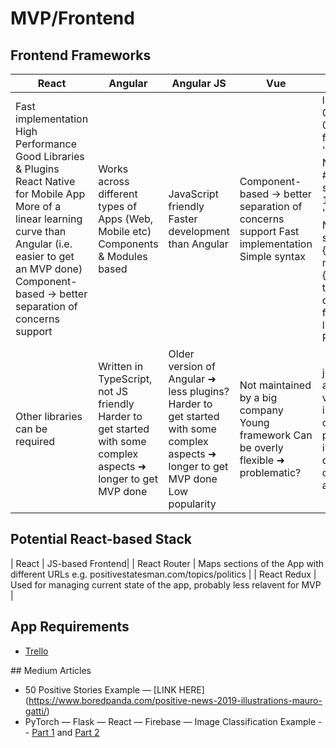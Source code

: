 # MVP/Frontend
## Frontend Frameworks

| React | Angular | Angular JS | Vue | jQuery |
|----------------------------------------------------------------------------------------------------------------------------------------------------------------------------------------------------------------------------------|-----------------------------------------------------------------------------------------------------------------|----------------------------------------------------------------------------------------------------------------------------------|--------------------------------------------------------------------------------------------|----------------------------------------------------------------------------------------------------------------------------------------------------------------------------------------------------------------------------------------|
| Fast implementation High Performance Good Libraries & Plugins React Native for Mobile App More of a linear learning curve than Angular (i.e. easier to get an MVP done) Component-based -> better separation of concerns support | Works across different types of Apps (Web, Mobile etc) Components & Modules based | JavaScript friendly Faster development than Angular | Component-based -> better separation of concerns support Fast implementation Simple syntax | li.li1 {margin: 0.0px 0.0px 0.0px 0.0px; font: 10.0px 'Helvetica Neue'; color: #000000} span.s1 {font: 12.0px 'Helvetica Neue'} span.s2 {font-kerning: none} ul.ul1 {list-style-type: disc},Beginner friendly Good libraries & Plugins |
| Other libraries can be required | Written in TypeScript, not JS friendly Harder to get started with some complex aspects ➜ longer to get MVP done | Older version of Angular ➜ less plugins? Harder to get started with some complex aspects ➜ longer to get MVP done Low popularity | Not maintained by a big company Young framework Can be overly flexible ➜ problematic? | jQuery is old, and can be very slow Not intended for complex projects Not intended for development of mobile applications |

## Potential React-based Stack
| React | JS-based Frontend|
| React Router | Maps sections of the App with different URLs e.g. positivestatesman.com/topics/politics |
| React Redux | Used for managing current state of the app, probably less relavent for MVP |

## App Requirements
- [Trello](https://trello.com/b/Rbfh0njg/msc-group-project-app-requirements)

## Medium Articles
- 50 Positive Stories Example — [LINK HERE] (https://www.boredpanda.com/positive-news-2019-illustrations-mauro-gatti/)
- PyTorch — Flask — React — Firebase — Image Classification Example -- [Part 1](https://medium.com/@thevatsalsaglani/training-and-deploying-a-multi-label-image-classifier-using-pytorch-flask-reactjs-and-firebase-c39c96f9c427) and [Part 2](https://medium.com/@thevatsalsaglani/training-and-deploying-a-multi-label-image-classifier-using-pytorch-flask-reactjs-and-firebase-28c6150c04c)
